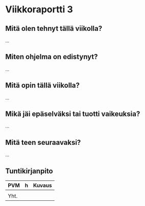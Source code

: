 # Viikkoraportti 3

## Mitä olen tehnyt tällä viikolla?

...

## Miten ohjelma on edistynyt?

...

## Mitä opin tällä viikolla?

...

## Mikä jäi epäselväksi tai tuotti vaikeuksia?

...

## Mitä teen seuraavaksi?

...

## Tuntikirjanpito

| PVM   | h  | Kuvaus                                                      |
| ----- | -- | ----------------------------------------------------------- |
|       |    |  |
| Yht.  |    |                                                             |
